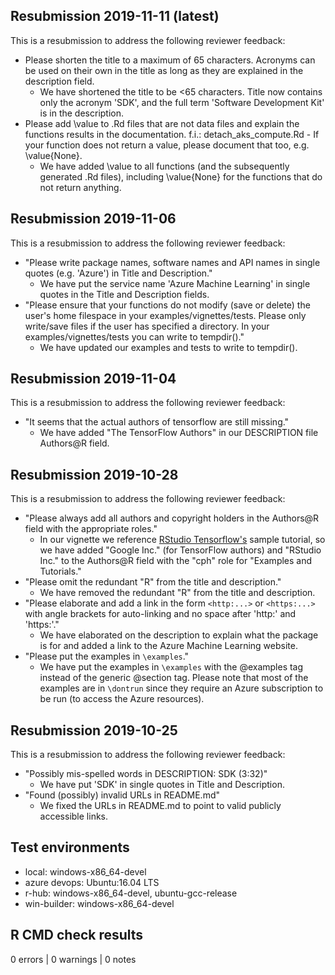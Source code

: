 ## Resubmission 2019-11-11 (latest)
This is a resubmission to address the following reviewer feedback:
* Please shorten the title to a maximum of 65 characters. Acronyms can be used on their own in the title as long as they are explained in the description field.
  * We have shortened the title to be <65 characters. Title now contains only the acronym 'SDK', and the full term 'Software Development Kit' is in the description.
* Please add \value to .Rd files that are not data files and explain the functions results in the documentation.
f.i.: detach_aks_compute.Rd - If your function does not return a value, please document that too, e.g. \value{None}.
  * We have added \value to all functions (and the subsequently generated .Rd files), including \value{None} for the functions that do not return anything.

## Resubmission 2019-11-06
This is a resubmission to address the following reviewer feedback:
* "Please write package names, software names and API names in single quotes (e.g. 'Azure') in Title and Description."
  * We have put the service name 'Azure Machine Learning' in single quotes in the Title and Description fields.
* "Please ensure that your functions do not modify (save or delete) the user's home filespace in your examples/vignettes/tests. Please only write/save files if the user has specified a directory. In your examples/vignettes/tests you can write to tempdir()."
  * We have updated our examples and tests to write to tempdir().
  
## Resubmission 2019-11-04
This is a resubmission to address the following reviewer feedback:
* "It seems that the actual authors of tensorflow are still missing."
  * We have added "The TensorFlow Authors" in our DESCRIPTION file Authors@R field.

## Resubmission 2019-10-28
This is a resubmission to address the following reviewer feedback:
* "Please always add all authors and copyright holders in the Authors@R field with the appropriate roles."
  * In our vignette we reference [RStudio Tensorflow's](https://github.com/rstudio/tensorflow) sample tutorial, so we have added "Google Inc." (for TensorFlow authors) and "RStudio Inc." to the Authors@R field with the "cph" role for "Examples and Tutorials."
* "Please omit the redundant "R"  from the title and description."
  * We have removed the redundant "R" from the title and description.
* "Please elaborate and add a link in the form `<http:...>` or `<https:...>` with angle brackets for auto-linking and no space after 'http:' and 'https:'."
  * We have elaborated on the description to explain what the package is for and added a link to the Azure Machine Learning website.
* "Please put the examples in `\examples`."
  * We have put the examples in `\examples` with the @examples tag instead of the generic @section tag. Please note that most of the examples are in `\dontrun` since they require an Azure subscription to be run (to access the Azure resources).
  
## Resubmission 2019-10-25
This is a resubmission to address the following reviewer feedback:
* "Possibly mis-spelled words in DESCRIPTION: SDK (3:32)"
  * We have put 'SDK' in single quotes in Title and Description.
* "Found (possibly) invalid URLs in README.md"
  * We fixed the URLs in README.md to point to valid publicly accessible links.

## Test environments
* local: windows-x86_64-devel
* azure devops: Ubuntu:16.04 LTS
* r-hub: windows-x86_64-devel, ubuntu-gcc-release
* win-builder: windows-x86_64-devel

## R CMD check results
0 errors | 0 warnings | 0 notes
